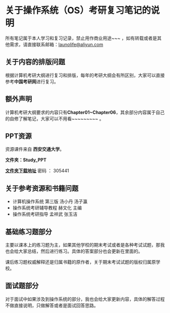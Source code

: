 # 关于操作系统（OS）考研复习笔记的说明

所有笔记属于本人学习和复习记录，禁止用作商业用途~~~ ，如有转载或者是其他需求，请直接联系邮箱：launolife@aliyun.com

## 关于内容的排版问题
根据计算机考研大纲进行复习和排版，每年的考研大纲会有所区别，大家可以直接参考**中国考研网**进行复习。

## 额外声明
计算机考研大纲要求的内容只有**Chapter01~Chapter06**，其余部分内容属于自己的自修了解笔记，大家可以不用看~~~~~~~~~ 。

## PPT资源

资源课件来自 **西安交通大学**。

**文件夹：Study_PPT**

**[文件夹下载地址](https://545c.com/dir/22158073-36112459-a39619)**  密码 ： 305441


## 关于参考资源和书籍问题
  - 计算机操作系统 第三版 汤小丹 汤子瀛
  - 操作系统考研辅导教程 赫文化 主编
  - 操作系统考研指导 孟祥武 张玉洁 
  
## 基础练习题部分
主要以课本上的练习题为主，如果其他学校的期末考试或者是各种考试试题，那我也会给大家总结，然后进行练习。具体的答案部分也会更新在里面的。

课后练习题权威解释还是归属书籍的原作者，关于期末考试试题的版权归属原学校。

## 面试题部分
对于面试中如果涉及到操作系统的部分，我也会给大家更新内容，具体的解答过程不做直接说明，只做解答或者是面试回答思路。
